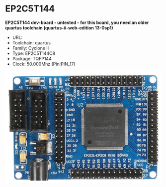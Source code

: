 # EP2C5T144
**EP2C5T144 dev-board - untested - for this board, you need an older quartus toolchain (quartus-ii-web-edition 13-0sp1)**

* URL: []()
* Toolchain: quartus
* Family: Cyclone II
* Type: EP2C5T144C8
* Package: TQFP144
* Clock: 50.000Mhz (Pin:PIN_17)

![board.png](board.png)

